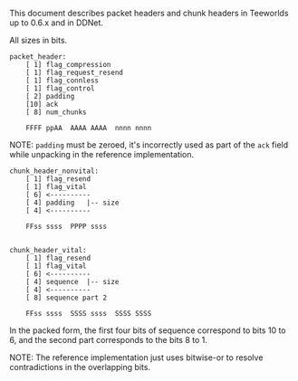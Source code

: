 This document describes packet headers and chunk headers in Teeworlds up to
0.6.x and in DDNet.

All sizes in bits.

    packet_header:
        [ 1] flag_compression
        [ 1] flag_request_resend
        [ 1] flag_connless
        [ 1] flag_control
        [ 2] padding
        [10] ack
        [ 8] num_chunks

        FFFF ppAA  AAAA AAAA  nnnn nnnn

NOTE: `padding` must be zeroed, it's incorrectly used as part of the `ack`
field while unpacking in the reference implementation.

    chunk_header_nonvital:
        [ 1] flag_resend
        [ 1] flag_vital
        [ 6] <----------
        [ 4] padding   |-- size
        [ 4] <----------

        FFss ssss  PPPP ssss


    chunk_header_vital:
        [ 1] flag_resend
        [ 1] flag_vital
        [ 6] <----------
        [ 4] sequence  |-- size
        [ 4] <----------
        [ 8] sequence part 2

        FFss ssss  SSSS ssss  SSSS SSSS

In the packed form, the first four bits of sequence correspond to bits 10 to 6,
and the second part corresponds to the bits 8 to 1.

NOTE: The reference implementation just uses bitwise-or to resolve
contradictions in the overlapping bits.
